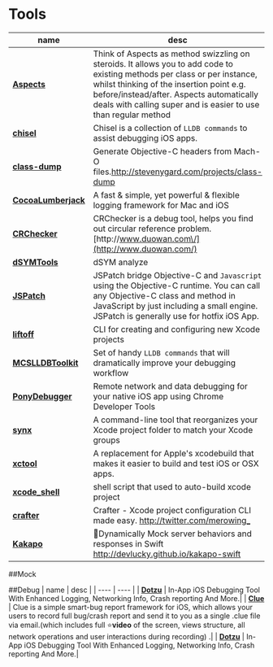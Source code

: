 # Tools

| name | desc |
| ---- | ---- |
| [**Aspects**](https://github.com/steipete/Aspects) | Think of Aspects as method swizzling on steroids. It allows you to add code to existing methods per class or per instance, whilst thinking of the insertion point e.g. before\/instead\/after. Aspects automatically deals with calling super and is easier to use than regular method |
| [**chisel**](https://github.com/facebook/chisel) | Chisel is a collection of `LLDB commands` to assist debugging iOS apps. |
| [**class-dump**](https://github.com/nygard/class-dump) | Generate Objective-C headers from Mach-O files.[http:\/\/stevenygard.com\/projects\/class-dump](http://stevenygard.com/projects/class-dump) |
| [**CocoaLumberjack**](https://github.com/CocoaLumberjack/CocoaLumberjack) | A fast & simple, yet powerful & flexible logging framework for Mac and iOS |
| [**CRChecker**](https://github.com/duowan/CRChecker) | CRChecker is a debug tool, helps you find out circular reference problem.[http:\/\/www.duowan.com\/](http://www.duowan.com/) |
| [**dSYMTools**](https://github.com/answer-huang/dSYMTools) | dSYM analyze |
| [**JSPatch**](https://github.com/bang590/JSPatch) | JSPatch bridge Objective-C and `Javascript` using the Objective-C runtime. You can call any Objective-C class and method in JavaScript by just including a small engine. JSPatch is generally use for hotfix iOS App. |
| [**liftoff**](https://github.com/thoughtbot/liftoff?utm_source=ios+dev+tools&utm_medium=website&utm_campaign=ios+dev+tools&at=11lvzs&ct=ios+dev+tools) | CLI for creating and configuring new Xcode projects |
| [**MCSLLDBToolkit**](https://github.com/macoscope/MCSLLDBToolkit) | Set of handy `LLDB commands` that will dramatically improve your debugging workflow |
| [**PonyDebugger**](https://github.com/square/PonyDebugger) | Remote network and data debugging for your native iOS app using Chrome Developer Tools |
| [**synx**](https://github.com/venmo/synx) | A command-line tool that reorganizes your Xcode project folder to match your Xcode groups |
| [**xctool**](https://github.com/facebook/xctool) | A replacement for Apple's xcodebuild that makes it easier to build and test iOS or OSX apps. |
| [**xcode\_shell**](https://github.com/webfrogs/xcode_shell) | shell script that used to auto-build xcode project |
| [**crafter**](https://github.com/krzysztofzablocki/crafter) | Crafter - Xcode project configuration CLI made easy. <http://twitter.com/merowing_> |
| [**Kakapo**](https://github.com/devlucky/Kakapo) | 🐤Dynamically Mock server behaviors and responses in Swift http://devlucky.github.io/kakapo-swift|

##Mock

##Debug
| name | desc |
| ---- | ---- |
| [**Dotzu**](https://github.com/remirobert/Dotzu) | In-App iOS Debugging Tool With Enhanced Logging, Networking Info, Crash reporting And More.|
| [**Clue**](https://github.com/Geek-1001/Clue) | Clue is a simple smart-bug report framework for iOS, which allows your users to record full bug/crash report and send it to you as a single .clue file via email.(which includes full ⭐️**video** of the screen, views structure, all network operations and user interactions during recording) .|
| [**Dotzu**](https://github.com/remirobert/Dotzu) | In-App iOS Debugging Tool With Enhanced Logging, Networking Info, Crash reporting And More.|










